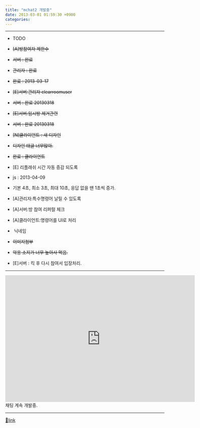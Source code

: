 ```yaml
---
title: "mchat2 개발중"
date: 2013-03-01 01:59:30 +0900
categories: 
---
```

  

- - - - - -

- TODO
- <strike>[A]방참여자 제한수</strike>
- <strike>서버 : 완료</strike>
- <strike>관리자 : 완료</strike>
- <strike>완료 : 2013-03-17</strike>

- <strike>[E]서버:관리자 clearroomuser</strike>
- <strike>서버 : 완료 20130318</strike>

- <strike>[E]서버:임시방 제거관련</strike>
- <strike>서버 : 완료 20130318</strike>

- <strike>[N]클라이언트 : 새 디자인</strike>
- <strike>디자인 태글 너무많아.</strike>
- <strike>완료 : 클라이언트</strike>

- [E] 리플래쉬 시간 자동 증감 되도록
- js : 2013-04-09
- 기본 4초, 최소 3초, 최대 10초, 응답 없을 땐 1초씩 증가.


- [A]관리자:특수명령어 날릴 수 있도록
- [A]서버:방 참여 리퍼럴 체크
- [A]클라이언트:명령어를 UI로 처리
-  닉네임
- <strike>이미지첨부</strike>
- <strike>악용 소지가 너무 높아사 먹음.</strike>


- [E]서버 : 킥 후 다시 참여서 입장처리.


  
  
  
- - - - - -

  
<iframe frameborder="0" height="400" src="http://www.mins01.com/web_work/mchat2/" style="border-width: 0px;" width="600"></iframe>채팅 계속 개발중.



  
  


  ***
[🔗link](http://www.mins01.com/mh/tech/read/819)